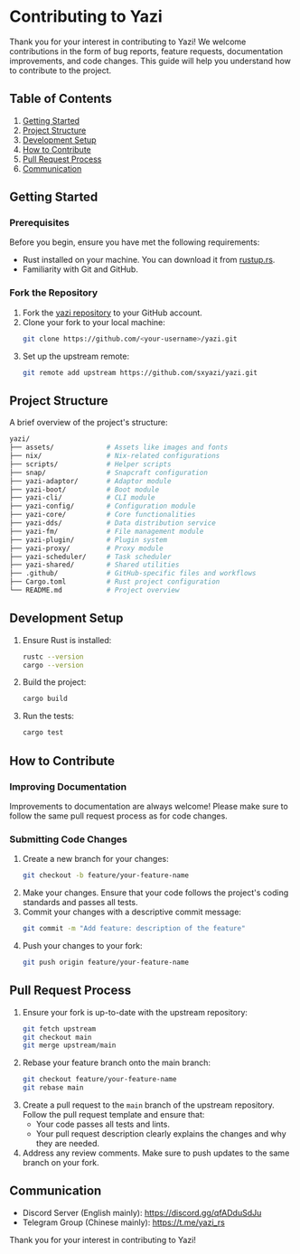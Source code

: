 # Contributing to Yazi

Thank you for your interest in contributing to Yazi! We welcome contributions in the form of bug reports, feature requests, documentation improvements, and code changes. This guide will help you understand how to contribute to the project.
## Table of Contents
1. [Getting Started](#getting-started)
2. [Project Structure](#project-structure)
3. [Development Setup](#development-setup)
4. [How to Contribute](#how-to-contribute)
5. [Pull Request Process](#pull-request-process)
6. [Communication](#communication)

## Getting Started
### Prerequisites
Before you begin, ensure you have met the following requirements:
- Rust installed on your machine. You can download it from [rustup.rs](https://rustup.rs).
- Familiarity with Git and GitHub.

### Fork the Repository
1. Fork the [yazi repository](https://github.com/sxyazi/yazi) to your GitHub account.
2. Clone your fork to your local machine:
   ```sh
   git clone https://github.com/<your-username>/yazi.git
   ```
3. Set up the upstream remote:
   ```sh
   git remote add upstream https://github.com/sxyazi/yazi.git
   ```
## Project Structure
A brief overview of the project's structure:
```bash
yazi/
├── assets/             # Assets like images and fonts
├── nix/                # Nix-related configurations
├── scripts/            # Helper scripts
├── snap/               # Snapcraft configuration
├── yazi-adaptor/       # Adaptor module
├── yazi-boot/          # Boot module
├── yazi-cli/           # CLI module
├── yazi-config/        # Configuration module
├── yazi-core/          # Core functionalities
├── yazi-dds/           # Data distribution service
├── yazi-fm/            # File management module
├── yazi-plugin/        # Plugin system
├── yazi-proxy/         # Proxy module
├── yazi-scheduler/     # Task scheduler
├── yazi-shared/        # Shared utilities
├── .github/            # GitHub-specific files and workflows
├── Cargo.toml          # Rust project configuration
└── README.md           # Project overview
```
## Development Setup
1. Ensure Rust is installed:
   ```sh
   rustc --version
   cargo --version
2. Build the project:
   ```sh
   cargo build
3. Run the tests:
   ```sh
   cargo test
   
## How to Contribute
### Improving Documentation
Improvements to documentation are always welcome! Please make sure to follow the same pull request process as for code changes.

### Submitting Code Changes
1. Create a new branch for your changes:
   ```sh
   git checkout -b feature/your-feature-name
2. Make your changes. Ensure that your code follows the project's coding standards and passes all tests.
3. Commit your changes with a descriptive commit message:
   ```sh
   git commit -m "Add feature: description of the feature"
4. Push your changes to your fork:
   ```sh
   git push origin feature/your-feature-name
## Pull Request Process
1. Ensure your fork is up-to-date with the upstream repository:
   ```sh
   git fetch upstream
   git checkout main
   git merge upstream/main
2. Rebase your feature branch onto the main branch:
   ```sh
   git checkout feature/your-feature-name
   git rebase main
3. Create a pull request to the `main` branch of the upstream repository. Follow the pull request template and ensure that:
   - Your code passes all tests and lints.
   - Your pull request description clearly explains the changes and why they are needed.
4. Address any review comments. Make sure to push updates to the same branch on your fork.

## Communication
- Discord Server (English mainly): https://discord.gg/qfADduSdJu
- Telegram Group (Chinese mainly): https://t.me/yazi_rs

Thank you for your interest in contributing to Yazi!






